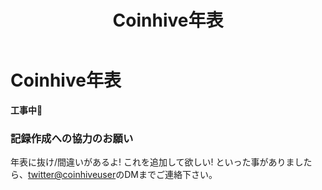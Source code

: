 ﻿---
layout: default
title: Coinhive年表
---

# Coinhive年表

**工事中**👷











### 記録作成への協力のお願い

年表に抜け/間違いがあるよ! これを追加して欲しい! といった事がありましたら、[twitter@coinhiveuser](https://twitter.com/coinhiveuser)のDMまでご連絡下さい。